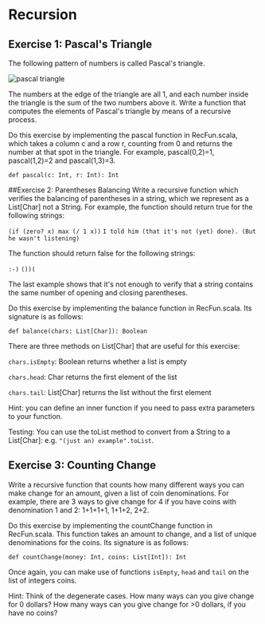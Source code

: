 # Recursion

## Exercise 1: Pascal's Triangle
The following pattern of numbers is called Pascal's triangle.

![pascal triangle](https://wikimedia.org/api/rest_v1/media/math/render/svg/23050fcb53d6083d9e42043bebf2863fa9746043)

The numbers at the edge of the triangle are all 1, and each number inside the triangle is the sum of the two numbers above it. Write a function that computes the elements of Pascal's triangle by means of a recursive process.

Do this exercise by implementing the pascal function in RecFun.scala, which takes a column c and a row r, counting from 0 and returns the number at that spot in the triangle. For example, pascal(0,2)=1, pascal(1,2)=2 and pascal(1,3)=3.

`def pascal(c: Int, r: Int): Int`

##Exercise 2: Parentheses Balancing
Write a recursive function which verifies the balancing of parentheses in a string, which we represent as a List[Char] not a String. For example, the function should return true for the following strings:

`(if (zero? x) max (/ 1 x))`
`I told him (that it's not (yet) done). (But he wasn't listening)`

The function should return false for the following strings:

`:-)`
`())(`

The last example shows that it's not enough to verify that a string contains the same number of opening and closing parentheses.

Do this exercise by implementing the balance function in RecFun.scala. Its signature is as follows:

`def balance(chars: List[Char]): Boolean`

There are three methods on List[Char] that are useful for this exercise:

`chars.isEmpty`: Boolean returns whether a list is empty

`chars.head`: Char returns the first element of the list

`chars.tail`: List[Char] returns the list without the first element

Hint: you can define an inner function if you need to pass extra parameters to your function.

Testing: You can use the toList method to convert from a String to a List[Char]: e.g. `"(just an) example".toList`.

## Exercise 3: Counting Change
Write a recursive function that counts how many different ways you can make change for an amount, given a list of coin denominations. For example, there are 3 ways to give change for 4 if you have coins with denomination 1 and 2: 1+1+1+1, 1+1+2, 2+2.

Do this exercise by implementing the countChange function in RecFun.scala. This function takes an amount to change, and a list of unique denominations for the coins. Its signature is as follows:

`def countChange(money: Int, coins: List[Int]): Int`

Once again, you can make use of functions `isEmpty`, `head` and `tail` on the list of integers coins.

Hint: Think of the degenerate cases. How many ways can you give change for 0 dollars? How many ways can you give change for >0 dollars, if you have no coins?
